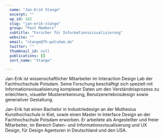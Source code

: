 ```yaml
---
  name: "Jan-Erik Stange"
  excerpt: ""
  wp_id: 162
  slug: "jan-erik-stange"
  group: "Past Members"
  subtitle: "Forscher für Informationsvisualisierung"
  website: ""
  email: "stange@fh-potsdam.de"
  twitter: ""
  thumbnail_id: null
  publications: []
  sort_name: "Stange"

---
```

Jan-Erik ist wissenschaftlicher Mitarbeiter im Interaction Design Lab der Fachhochschule Potsdam. Seine Forschung beschäftigt sich speziell mit Informationsvisualisierung komplexer Daten um den Verständnisprozess zu erleichtern, visueller Mustererkennung, Benutzererlebnisdesign sowie generativer Gestaltung.

Jan-Erik hat einen Bachelor in Industriedesign an der Muthesius Kunsthochschule in Kiel, sowie einen Master in Interface Design an der Fachhochschule Potsdam erworben. Er arbeitete als Angestellter und freier Mitarbeiter, im Bereich Daten- und Informationsvisualisierung und UX Design, für Design Agenturen in Deutschland und den USA.